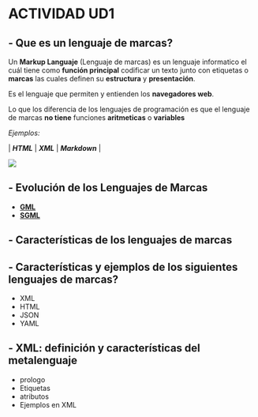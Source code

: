 # ACTIVIDAD UD1 #

## - **Que es un lenguaje de marcas?** ##

Un **Markup Languaje** (Lenguaje de marcas) es un lenguaje informatico el cuál tiene como **función principal** codificar un texto junto con etiquetas o **marcas** las cuales definen su **estructura** y **presentación**.

Es el lenguaje que permiten y entienden los **navegadores web**. 

Lo que los diferencia de los lenguajes de programación es que el lenguaje de marcas **no tiene** funciones **aritmeticas** o **variables**

*Ejemplos:*

| **_HTML_** | **_XML_** | **_Markdown_** |

![](https://www.institutoserlog.com/wp-content/uploads/2019/08/web.jpg)


## - **Evolución de los Lenguajes de Marcas** 
* **[GML](GML.md)**
* **[SGML](SGML.md)**


## - **Características de los lenguajes de marcas** 


## - **Características y ejemplos de los siguientes lenguajes de marcas?** 
* XML
* HTML
* JSON
* YAML


## - **XML: definición y características del metalenguaje** 
* prologo
* Etiquetas
* atributos
* Ejemplos en XML
